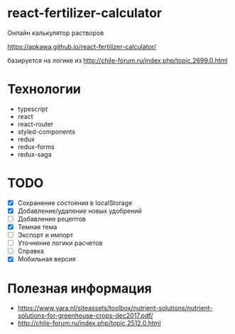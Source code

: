 # react-fertilizer-calculator

Онлайн калькулятор растворов

https://apkawa.github.io/react-fertilizer-calculator/


базируется на логике из http://chile-forum.ru/index.php/topic,2699.0.html

# Технологии

* typescript
* react
* react-router
* styled-components
* redux
* redux-forms
* redux-saga


# TODO

* [x] Сохранение состояния в localStorage
* [x] Добавление/удаление новых удобрений
* [ ] Добавление рецептов
* [x] Темная тема
* [ ] Экспорт и импорт
* [ ] Уточнение логики расчетов
* [ ] Справка
* [x] Мобильная версия

# Полезная информация

* https://www.yara.nl/siteassets/toolbox/nutrient-solutions/nutrient-solutions-for-greenhouse-crops-dec2017.pdf/
* http://chile-forum.ru/index.php/topic,2512.0.html
